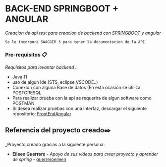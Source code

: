 # BACK-END SPRINGBOOT + ANGULAR

_Creacion de api rest para creacion de backend con SPRINGBOOT y angular_ 

```
Se le incorpora SWAGGER 3 para tener la documentacion de la API 
```

### Pre-requisitos 📋

_Requisitos para levantar backend :_


* Java 11
* uso de algun ide (STS, eclipse,VSCODE..)
* Conexion con alguna Base de datos (En esta ocasión se utiliza POSTGRESQL
* Para realizar prueba con la api se requerira de algun software como POSTMAN
* Sí desea realizar pruebas con una interfaz, descargar el siguiente repositorio: [FrontEndAngular](https://github.com/Dancort1995x/front-end-AngularSpring)


## Referencia del proyecto creado✒️

_Proyecto creado gracias a la siguiente persona: 

* **Eileen Guerrero** - *Apoyo de sus videos para crear proyecto y aprender de spring* - [guerreroeileen](https://github.com/guerreroeileen)
